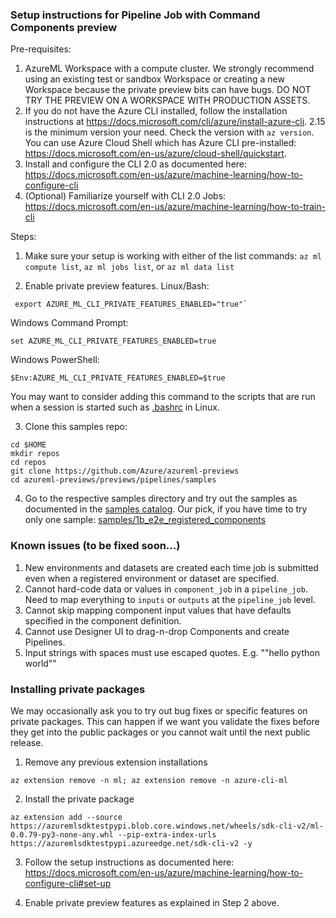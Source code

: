 ### Setup instructions for Pipeline Job with Command Components preview

Pre-requisites:
1. AzureML Workspace with a compute cluster. We strongly recommend using an existing test or sandbox Workspace or creating a new Workspace because the private preview bits can have bugs. DO NOT TRY THE PREVIEW ON A WORKSPACE WITH PRODUCTION ASSETS.
2. If you do not have the Azure CLI installed, follow the installation instructions at https://docs.microsoft.com/cli/azure/install-azure-cli. 2.15 is the minimum version your need. Check the version with `az version`. You can use Azure Cloud Shell which has Azure CLI pre-installed: https://docs.microsoft.com/en-us/azure/cloud-shell/quickstart.
3. Install and configure the CLI 2.0 as documented here: https://docs.microsoft.com/en-us/azure/machine-learning/how-to-configure-cli
4. (Optional) Familiarize yourself with CLI 2.0 Jobs: https://docs.microsoft.com/en-us/azure/machine-learning/how-to-train-cli

Steps:

1. Make sure your setup is working with either of the list commands: `az ml compute list`, `az ml jobs list`, or `az ml data list`

2. Enable private preview features.
Linux/Bash:
```
 export AZURE_ML_CLI_PRIVATE_FEATURES_ENABLED="true"`
```
Windows Command Prompt:
```
set AZURE_ML_CLI_PRIVATE_FEATURES_ENABLED=true
```
Windows PowerShell:
```
$Env:AZURE_ML_CLI_PRIVATE_FEATURES_ENABLED=$true
```

You may want to consider adding this command to the scripts that are run when a session is started such as [.bashrc](https://linuxize.com/post/bashrc-vs-bash-profile/) in Linux.

3. Clone this samples repo: 

```
cd $HOME
mkdir repos
cd repos
git clone https://github.com/Azure/azureml-previews
cd azureml-previews/previews/pipelines/samples
```

4. Go to the respective samples directory and try out the samples as documented in the [samples catalog](../samples/README.md). Our pick, if you have time to try only one sample: [samples/1b_e2e_registered_components](../samples/1b_e2e_registered_components)

### Known issues (to be fixed soon...)

1. New environments and datasets are created each time job is submitted even when a registered environment or dataset are specified. 
2. Cannot hard-code data or values in `component_job` in a `pipeline_job`. Need to map everything to `inputs` or `outputs` at the `pipeline_job` level.
3. Cannot skip mapping component input values that have defaults specified in the component definition.
4. Cannot use Designer UI to drag-n-drop Components and create Pipelines.
5. Input strings with spaces must use escaped quotes. E.g. "\"hello python world\""

### Installing private packages
We may occasionally ask you to try out bug fixes or specific features on private packages. This can happen if we want you validate the fixes before they get into the public packages or you cannot wait until the next public release. 

1. Remove any previous extension installations

```
az extension remove -n ml; az extension remove -n azure-cli-ml
```

2. Install the private package
```
az extension add --source https://azuremlsdktestpypi.blob.core.windows.net/wheels/sdk-cli-v2/ml-0.0.79-py3-none-any.whl --pip-extra-index-urls https://azuremlsdktestpypi.azureedge.net/sdk-cli-v2 -y
```

3. Follow the setup instructions as documented here: https://docs.microsoft.com/en-us/azure/machine-learning/how-to-configure-cli#set-up


4. Enable private preview features as explained in Step 2 above.

